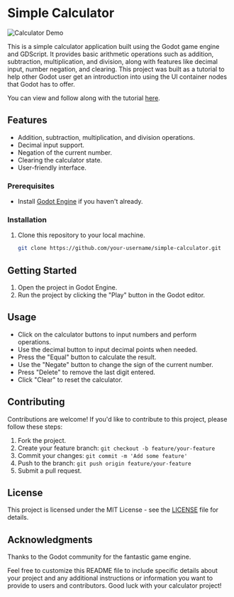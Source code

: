 # Simple Calculator

![Calculator Demo](https://github.com/jsonify/Calculator/assets/1201529/eb641f14-a75b-45ae-8a43-1e11ea5ea765)


This is a simple calculator application built using the Godot game engine and GDScript. It provides basic arithmetic operations such as addition, subtraction, multiplication, and division, along with features like decimal input, number negation, and clearing. This project was built as a tutorial to help other Godot user get an introduction into using the UI container nodes that Godot has to offer.

You can view and follow along with the tutorial [here](https://youtu.be/qaMZptkLCvc).

## Features

- Addition, subtraction, multiplication, and division operations.
- Decimal input support.
- Negation of the current number.
- Clearing the calculator state.
- User-friendly interface.

### Prerequisites

- Install [Godot Engine](https://godotengine.org/download) if you haven't already.

### Installation

1. Clone this repository to your local machine.

   ```bash
   git clone https://github.com/your-username/simple-calculator.git

## Getting Started

1. Open the project in Godot Engine.
2. Run the project by clicking the "Play" button in the Godot editor.

## Usage

- Click on the calculator buttons to input numbers and perform operations.
- Use the decimal button to input decimal points when needed.
- Press the "Equal" button to calculate the result.
- Use the "Negate" button to change the sign of the current number.
- Press "Delete" to remove the last digit entered.
- Click "Clear" to reset the calculator.

## Contributing

Contributions are welcome! If you'd like to contribute to this project, please follow these steps:

1. Fork the project.
2. Create your feature branch: `git checkout -b feature/your-feature`
3. Commit your changes: `git commit -m 'Add some feature'`
4. Push to the branch: `git push origin feature/your-feature`
5. Submit a pull request.

## License

This project is licensed under the MIT License - see the [LICENSE](LICENSE) file for details.

## Acknowledgments

Thanks to the Godot community for the fantastic game engine.

Feel free to customize this README file to include specific details about your project and any additional instructions or information you want to provide to users and contributors. Good luck with your calculator project!
